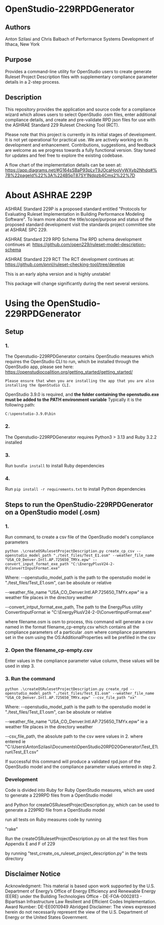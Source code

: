 # OpenStudio-229RPDGenerator

## Authors

Anton Szilasi and Chris Balbach of Performance Systems Development of Ithaca, New York

## Purpose
Provides a command-line utility for OpenStudio users to create generate Ruleset Project Description files with supplementary compliance parameter details in a 2-step process.

## Description
This repository provides the application and source code for a compliance wizard which allows users to select OpenStudio .osm files, enter additional compliance details, and create and pre-validate RPD json files for use with the ASHRAE Standard 229 Ruleset Checking Tool (RCT).

Please note that this project is currently in its initial stages of development. It is not yet operational for practical use. We are actively working on its development and enhancement. Contributions, suggestions, and feedback are welcome as we progress towards a fully functional version. Stay tuned for updates and feel free to explore the existing codebase.

A flow chart of the implementation details can be seen at: 
https://app.diagrams.net/#G164sSBaP93pLvT9JOcaHooVvWXyb2Nhdq#%7B%22pageId%22%3A%224B5pT87SY1Ndpzb4Cms2%22%7D

# About ASHRAE 229P
ASHRAE Standard 229P is a proposed standard entitled "Protocols for Evaluating Ruleset Implementation in Building Performance Modeling Software". To learn more about the title/scope/purpose and status of the proposed standard development visit the standards project committee site at ASHRAE SPC 229.

ASHRAE Standard 229 RPD Schema
The RPD schema development continues at: https://github.com/open229/ruleset-model-description-schema

ASHRAE Standard 229 RCT
The RCT development continues at: https://github.com/pnnl/ruleset-checking-tool/tree/develop

This is an early alpha version and is highly unstable!

This package will change significantly during the next several versions.

# Using the OpenStudio-229RPDGenerator

## Setup

### 1. 
The Openstudio-229RPDGenerator contains OpenStudio measures which requires the OpenStudio CLI to run,
which be installed through the OpenStudio app, please see here: https://openstudiocoalition.org/getting_started/getting_started/

    Please ensure that when you are installing the app that you are also installing the OpenStudio CLI.

OpenStudio 3.9.0 is required, and **the folder containing the openstudio.exe must be added to the PATH environment variable**
Typically it is the following path:

    C:\openstudio-3.9.0\bin

### 2. 
The Openstudio-229RPDGenerator requires Python3 > 3.13 and Ruby 3.2.2 installed

### 3. 
Run `bundle install` to install Ruby dependencies

### 4. 
Run `pip install -r requirements.txt` to install Python dependencies

## Steps to run the OpenStudio-229RPDGenerator on a OpenStudio model (.osm)

### 1. 
Run command, to create a csv file of the OpenStudio model's compliance parameters

    python .\createOSRulesetProjectDescription.py create_cp_csv --openstudio_model_path "./test_files/Test_E1.osm" --weather_file_name "USA_CO_Denver.Intl.AP.725650_TMYx.epw" --convert_input_format_exe_path "C:\EnergyPlusV24-2-0\ConvertInputFormat.exe"

Where:
--openstudio_model_path is the path to the openstudio model ie "./test_files/Test_E1.osm", can be absolute or relative

--weather_file_name "USA_CO_Denver.Intl.AP.725650_TMYx.epw" ie a weather file places in the directory weather

--convert_intput_format_exe_path, The path to the EnergyPlus utility ConvertInputFormat ie "C:\EnergyPlusV24-2-0\ConvertInputFormat.exe"

where  filename.osm is osm to process, this command will generate a csv named in the format
filename_cp-empty.csv which contains all the compliance parameters of a particular .osm where compliance parameters
set in the osm using the OS:AdditionalProperties will be prefilled in the csv

### 2. Open the filename_cp-empty.csv

Enter values in the compliance parameter value column, these values will be used in step 3.

### 3. Run the command 

    python .\createOSRulesetProjectDescription.py create_rpd --openstudio_model_path "./test_files/Test_E1.osm" --weather_file_name "USA_CO_Denver.Intl.AP.725650_TMYx.epw" --csv_file_path "xx"

Where:
--openstudio_model_path is the path to the openstudio model ie "./test_files/Test_E1.osm", can be absolute or relative

--weather_file_name "USA_CO_Denver.Intl.AP.725650_TMYx.epw" ie a weather file places in the directory weather

--csv_file_path, the absolute path to the csv were values in 2. where entered ie "C:\Users\AntonSzilasi\Documents\OpenStudio20RPD20Generator\Test_E1\run\Test_E1.csv"

If successful this command will produce a validated rpd.json of the OpenStudio model and the compliance parameter values
entered in step 2.

### Development

Code is divided into Ruby for Ruby OpenStudio measures, which are used to generate a 229RPD files from a OpenStudio model

and Python for createOSRulesetProjectDescription.py, which can be used to generate a 229PRD file from a OpenStudio model

run all tests on Ruby measures code by running

"rake"

Run the createOSRulesetProjectDescription.py on all the test files from Appendix E and F of 229 

by running "test_create_os_ruleset_project_description.py" in the tests directory

## Disclaimer Notice
Acknowledgment: This material is based upon work supported by the U.S. Department of Energy’s Office of Energy Efficiency and Renewable Energy (EERE) under the Building Technologies Office - DE-FOA-0002813 - Bipartisan Infrastructure Law Resilient and Efficient Codes Implementation.
Award Number: DE-EE0010949
Abridged Disclaimer: The views expressed herein do not necessarily represent the view of the U.S. Department of Energy or the United States Government.
